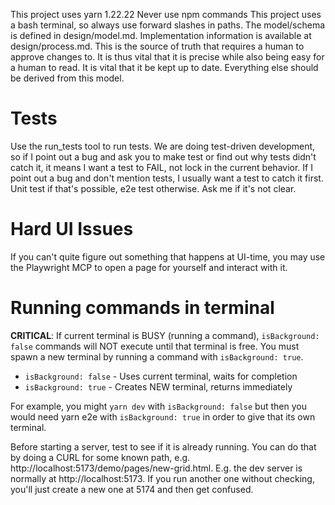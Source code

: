 This project uses yarn 1.22.22
Never use npm commands
This project uses a bash terminal, so always use forward slashes in paths.
The model/schema is defined in design/model.md. Implementation information is available at design/process.md. This is the source of truth that requires a human to approve changes to. It is thus vital that it is precise while also being easy for a human to read. It is vital that it be kept up to date. Everything else should be derived from this model.

# Tests

Use the run_tests tool to run tests.
We are doing test-driven development, so if I point out a bug and ask you to make test or find out why tests didn't catch it, it means I want a test to FAIL, not lock in the current behavior. If I point out a bug and don't mention tests, I usually want a test to catch it first. Unit test if that's possible, e2e test otherwise. Ask me if it's not clear.

# Hard UI Issues

If you can't quite figure out something that happens at UI-time, you may use the Playwright MCP to open a page for yourself and interact with it.

# Running commands in terminal

**CRITICAL**: If current terminal is BUSY (running a command), `isBackground: false` commands will NOT execute until that terminal is free. You must spawn a new terminal by running a command with `isBackground: true`.

- `isBackground: false` - Uses current terminal, waits for completion
- `isBackground: true` - Creates NEW terminal, returns immediately

For example, you might `yarn dev` with `isBackground: false` but then you would need yarn e2e with `isBackground: true` in order to give that its own terminal.

Before starting a server, test to see if it is already running. You can do that by doing a CURL for some known path, e.g. http://localhost:5173/demo/pages/new-grid.html. E.g. the dev server is normally at http://localhost:5173. If you run another one without checking, you'll just create a new one at 5174 and then get confused.
